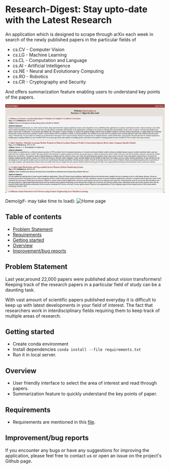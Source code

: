 # <b>Research-Digest</b>: Stay upto-date with the Latest Research
An application which is designed to scrape through arXiv each week in search of the newly published papers in the particular fields of 
* cs.CV - Computer Vision
* cs.LG - Machine Learning 
* cs.CL - Computation and Language
* cs.AI - Artificial Intelligence 
* cs.NE - Neural and Evolutionary Computing
* cs.RO - Robotics 
* cs.CR - Cryptography and Security

And offers summarization feature enabling users to understand key points of the papers.

![Home page](files/img.png)

Demo(gif- may take time to load):
![Home page](files/video.gif)

## <b>Table of contents</b>
- [Problem Statement](#Problem-statement)
- [Requirements](#Requirements)
- [Getting started](#getting-started)
- [Overview](#Overview)
- [Improvement/bug reports](#improvement/bug-reports)

## <b>Problem Statement</b>
Last year,around 22,000 papers were published about vision transformers!
Keeping track of the research papers in a particular field of study can be a daunting task.

With vast amount of scientific papers published everyday it is difficult to keep up with latest developments in your field of interest.
The fact that researchers work in interdisciplinary fields  requiring them to keep track of multiple areas of research.

## <b>Getting started</b>
- Create conda environment
- Install dependencies ```conda install --file requirements.txt```
- Run it in local server.



## <b>Overview</b>
- User friendly interface to select the area of interest and read through papers.
- Summarization feature to quickly understand the key points of paper.

## <b>Requirements</b>
- Requirements are mentioned in this [file](requirements.txt).

## <b>Improvement/bug reports</b>
If you encounter any bugs or have any suggestions for improving the application, please feel free to contact us or open an issue on the project's Github page.





